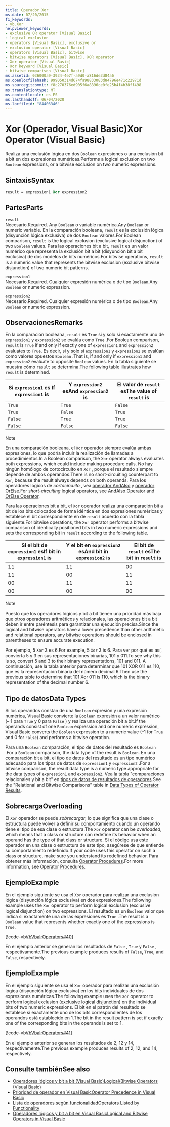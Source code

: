 ```yaml
---
title: Operador Xor
ms.date: 07/20/2015
f1_keywords:
- vb.Xor
helpviewer_keywords:
- exclusive OR operator [Visual Basic]
- logical exclusion
- operators [Visual Basic], exclusive or
- exclusion operator [Visual Basic]
- operators [Visual Basic], bitwise
- bitwise operators [Visual Basic], XOR operator
- Xor operator [Visual Basic]
- Xor keyword [Visual Basic]
- bitwise comparison [Visual Basic]
ms.assetid: 036000a9-3934-4e7f-a9d0-a816de3d84a6
ms.openlocfilehash: 999050314d674fa98833083d84796e471c22971d
ms.sourcegitcommit: f8c270376ed905f6a8896ce0fe25b4f4b38ff498
ms.translationtype: MT
ms.contentlocale: es-ES
ms.lasthandoff: 06/04/2020
ms.locfileid: "84406346"
---
```

# <a name="xor-operator-visual-basic"></a><span data-ttu-id="e0acf-102">Xor (Operador, Visual Basic)</span><span class="sxs-lookup"><span data-stu-id="e0acf-102">Xor Operator (Visual Basic)</span></span>
<span data-ttu-id="e0acf-103">Realiza una exclusión lógica en dos `Boolean` expresiones o una exclusión bit a bit en dos expresiones numéricas.</span><span class="sxs-lookup"><span data-stu-id="e0acf-103">Performs a logical exclusion on two `Boolean` expressions, or a bitwise exclusion on two numeric expressions.</span></span>  
  
## <a name="syntax"></a><span data-ttu-id="e0acf-104">Sintaxis</span><span class="sxs-lookup"><span data-stu-id="e0acf-104">Syntax</span></span>  
  
```vb  
result = expression1 Xor expression2  
```  
  
## <a name="parts"></a><span data-ttu-id="e0acf-105">Partes</span><span class="sxs-lookup"><span data-stu-id="e0acf-105">Parts</span></span>  
 `result`  
 <span data-ttu-id="e0acf-106">Necesario.</span><span class="sxs-lookup"><span data-stu-id="e0acf-106">Required.</span></span> <span data-ttu-id="e0acf-107">Any `Boolean` o variable numérica.</span><span class="sxs-lookup"><span data-stu-id="e0acf-107">Any `Boolean` or numeric variable.</span></span> <span data-ttu-id="e0acf-108">En la comparación booleana, `result` es la exclusión lógica (disyunción lógica exclusiva) de dos `Boolean` valores.</span><span class="sxs-lookup"><span data-stu-id="e0acf-108">For Boolean comparison, `result` is the logical exclusion (exclusive logical disjunction) of two `Boolean` values.</span></span> <span data-ttu-id="e0acf-109">Para las operaciones bit a bit, `result` es un valor numérico que representa la exclusión bit a bit (disyunción bit a bit exclusiva) de dos modelos de bits numéricos.</span><span class="sxs-lookup"><span data-stu-id="e0acf-109">For bitwise operations, `result` is a numeric value that represents the bitwise exclusion (exclusive bitwise disjunction) of two numeric bit patterns.</span></span>  
  
 `expression1`  
 <span data-ttu-id="e0acf-110">Necesario.</span><span class="sxs-lookup"><span data-stu-id="e0acf-110">Required.</span></span> <span data-ttu-id="e0acf-111">Cualquier expresión numérica o de tipo `Boolean`.</span><span class="sxs-lookup"><span data-stu-id="e0acf-111">Any `Boolean` or numeric expression.</span></span>  
  
 `expression2`  
 <span data-ttu-id="e0acf-112">Necesario.</span><span class="sxs-lookup"><span data-stu-id="e0acf-112">Required.</span></span> <span data-ttu-id="e0acf-113">Cualquier expresión numérica o de tipo `Boolean`.</span><span class="sxs-lookup"><span data-stu-id="e0acf-113">Any `Boolean` or numeric expression.</span></span>  
  
## <a name="remarks"></a><span data-ttu-id="e0acf-114">Observaciones</span><span class="sxs-lookup"><span data-stu-id="e0acf-114">Remarks</span></span>  
 <span data-ttu-id="e0acf-115">En la comparación booleana, `result` es `True` si y solo si exactamente uno de `expression1` y `expression2` se evalúa como `True` .</span><span class="sxs-lookup"><span data-stu-id="e0acf-115">For Boolean comparison, `result` is `True` if and only if exactly one of `expression1` and `expression2` evaluates to `True`.</span></span> <span data-ttu-id="e0acf-116">Es decir, si y solo si `expression1` y `expression2` se evalúan como valores opuestos `Boolean` .</span><span class="sxs-lookup"><span data-stu-id="e0acf-116">That is, if and only if `expression1` and `expression2` evaluate to opposite `Boolean` values.</span></span> <span data-ttu-id="e0acf-117">En la tabla siguiente se muestra cómo `result` se determina.</span><span class="sxs-lookup"><span data-stu-id="e0acf-117">The following table illustrates how `result` is determined.</span></span>  
  
|<span data-ttu-id="e0acf-118">Si `expression1` es </span><span class="sxs-lookup"><span data-stu-id="e0acf-118">If `expression1` is</span></span>|<span data-ttu-id="e0acf-119">Y `expression2` es</span><span class="sxs-lookup"><span data-stu-id="e0acf-119">And `expression2` is</span></span>|<span data-ttu-id="e0acf-120">El valor de `result` es</span><span class="sxs-lookup"><span data-stu-id="e0acf-120">The value of `result` is</span></span>|  
|-------------------------|--------------------------|------------------------------|  
|`True`|`True`|`False`|  
|`True`|`False`|`True`|  
|`False`|`True`|`True`|  
|`False`|`False`|`False`|  
  
> [!NOTE]
> <span data-ttu-id="e0acf-121">En una comparación booleana, el `Xor` operador siempre evalúa ambas expresiones, lo que podría incluir la realización de llamadas a procedimientos.</span><span class="sxs-lookup"><span data-stu-id="e0acf-121">In a Boolean comparison, the `Xor` operator always evaluates both expressions, which could include making procedure calls.</span></span> <span data-ttu-id="e0acf-122">No hay ningún homólogo de cortocircuito en `Xor` , porque el resultado siempre depende de ambos operandos.</span><span class="sxs-lookup"><span data-stu-id="e0acf-122">There is no short-circuiting counterpart to `Xor`, because the result always depends on both operands.</span></span> <span data-ttu-id="e0acf-123">Para los operadores lógicos de *cortocircuito* , vea [operador AndAlso](andalso-operator.md) y [operador OrElse](orelse-operator.md).</span><span class="sxs-lookup"><span data-stu-id="e0acf-123">For *short-circuiting* logical operators, see [AndAlso Operator](andalso-operator.md) and [OrElse Operator](orelse-operator.md).</span></span>  
  
 <span data-ttu-id="e0acf-124">Para las operaciones bit a bit, el `Xor` operador realiza una comparación bit a bit de los bits colocados de forma idéntica en dos expresiones numéricas y establece el bit correspondiente en de `result` acuerdo con la tabla siguiente.</span><span class="sxs-lookup"><span data-stu-id="e0acf-124">For bitwise operations, the `Xor` operator performs a bitwise comparison of identically positioned bits in two numeric expressions and sets the corresponding bit in `result` according to the following table.</span></span>  
  
|<span data-ttu-id="e0acf-125">Si el bit de `expression1` es</span><span class="sxs-lookup"><span data-stu-id="e0acf-125">If bit in `expression1` is</span></span>|<span data-ttu-id="e0acf-126">Y el bit en `expression2` es</span><span class="sxs-lookup"><span data-stu-id="e0acf-126">And bit in `expression2` is</span></span>|<span data-ttu-id="e0acf-127">El bit de `result` es</span><span class="sxs-lookup"><span data-stu-id="e0acf-127">The bit in `result` is</span></span>|  
|--------------------------------|---------------------------------|----------------------------|  
|<span data-ttu-id="e0acf-128">1</span><span class="sxs-lookup"><span data-stu-id="e0acf-128">1</span></span>|<span data-ttu-id="e0acf-129">1</span><span class="sxs-lookup"><span data-stu-id="e0acf-129">1</span></span>|<span data-ttu-id="e0acf-130">0</span><span class="sxs-lookup"><span data-stu-id="e0acf-130">0</span></span>|  
|<span data-ttu-id="e0acf-131">1</span><span class="sxs-lookup"><span data-stu-id="e0acf-131">1</span></span>|<span data-ttu-id="e0acf-132">0</span><span class="sxs-lookup"><span data-stu-id="e0acf-132">0</span></span>|<span data-ttu-id="e0acf-133">1</span><span class="sxs-lookup"><span data-stu-id="e0acf-133">1</span></span>|  
|<span data-ttu-id="e0acf-134">0</span><span class="sxs-lookup"><span data-stu-id="e0acf-134">0</span></span>|<span data-ttu-id="e0acf-135">1</span><span class="sxs-lookup"><span data-stu-id="e0acf-135">1</span></span>|<span data-ttu-id="e0acf-136">1</span><span class="sxs-lookup"><span data-stu-id="e0acf-136">1</span></span>|  
|<span data-ttu-id="e0acf-137">0</span><span class="sxs-lookup"><span data-stu-id="e0acf-137">0</span></span>|<span data-ttu-id="e0acf-138">0</span><span class="sxs-lookup"><span data-stu-id="e0acf-138">0</span></span>|<span data-ttu-id="e0acf-139">0</span><span class="sxs-lookup"><span data-stu-id="e0acf-139">0</span></span>|  
  
> [!NOTE]
> <span data-ttu-id="e0acf-140">Puesto que los operadores lógicos y bit a bit tienen una prioridad más baja que otros operadores aritméticos y relacionales, las operaciones bit a bit deben ir entre paréntesis para garantizar una ejecución precisa.</span><span class="sxs-lookup"><span data-stu-id="e0acf-140">Since the logical and bitwise operators have a lower precedence than other arithmetic and relational operators, any bitwise operations should be enclosed in parentheses to ensure accurate execution.</span></span>  
  
 <span data-ttu-id="e0acf-141">Por ejemplo, 5 `Xor` 3 es 6.</span><span class="sxs-lookup"><span data-stu-id="e0acf-141">For example, 5 `Xor` 3 is 6.</span></span> <span data-ttu-id="e0acf-142">Para ver por qué es así, convierta 5 y 3 en sus representaciones binarias, 101 y 011.</span><span class="sxs-lookup"><span data-stu-id="e0acf-142">To see why this is so, convert 5 and 3 to their binary representations, 101 and 011.</span></span> <span data-ttu-id="e0acf-143">A continuación, use la tabla anterior para determinar que 101 XOR 011 es 110, que es la representación binaria del número decimal 6.</span><span class="sxs-lookup"><span data-stu-id="e0acf-143">Then use the previous table to determine that 101 Xor 011 is 110, which is the binary representation of the decimal number 6.</span></span>  
  
## <a name="data-types"></a><span data-ttu-id="e0acf-144">Tipo de datos</span><span class="sxs-lookup"><span data-stu-id="e0acf-144">Data Types</span></span>  
 <span data-ttu-id="e0acf-145">Si los operandos constan de una `Boolean` expresión y una expresión numérica, Visual Basic convierte la `Boolean` expresión a un valor numérico (– 1 para `True` y 0 para `False` ) y realiza una operación bit a bit.</span><span class="sxs-lookup"><span data-stu-id="e0acf-145">If the operands consist of one `Boolean` expression and one numeric expression, Visual Basic converts the `Boolean` expression to a numeric value (–1 for `True` and 0 for `False`) and performs a bitwise operation.</span></span>  
  
 <span data-ttu-id="e0acf-146">Para una `Boolean` comparación, el tipo de datos del resultado es `Boolean` .</span><span class="sxs-lookup"><span data-stu-id="e0acf-146">For a `Boolean` comparison, the data type of the result is `Boolean`.</span></span> <span data-ttu-id="e0acf-147">En una comparación bit a bit, el tipo de datos del resultado es un tipo numérico adecuado para los tipos de datos de `expression1` y `expression2` .</span><span class="sxs-lookup"><span data-stu-id="e0acf-147">For a bitwise comparison, the result data type is a numeric type appropriate for the data types of `expression1` and `expression2`.</span></span> <span data-ttu-id="e0acf-148">Vea la tabla "comparaciones relacionales y bit a bit" en [tipos de datos de resultados de operadores](data-types-of-operator-results.md).</span><span class="sxs-lookup"><span data-stu-id="e0acf-148">See the "Relational and Bitwise Comparisons" table in [Data Types of Operator Results](data-types-of-operator-results.md).</span></span>  
  
## <a name="overloading"></a><span data-ttu-id="e0acf-149">Sobrecarga</span><span class="sxs-lookup"><span data-stu-id="e0acf-149">Overloading</span></span>  
 <span data-ttu-id="e0acf-150">El `Xor` operador se puede *sobrecargar*, lo que significa que una clase o estructura puede volver a definir su comportamiento cuando un operando tiene el tipo de esa clase o estructura.</span><span class="sxs-lookup"><span data-stu-id="e0acf-150">The `Xor` operator can be *overloaded*, which means that a class or structure can redefine its behavior when an operand has the type of that class or structure.</span></span> <span data-ttu-id="e0acf-151">Si el código usa este operador en una clase o estructura de este tipo, asegúrese de que entiende su comportamiento redefinido.</span><span class="sxs-lookup"><span data-stu-id="e0acf-151">If your code uses this operator on such a class or structure, make sure you understand its redefined behavior.</span></span> <span data-ttu-id="e0acf-152">Para obtener más información, consulta [Operator Procedures](../../programming-guide/language-features/procedures/operator-procedures.md).</span><span class="sxs-lookup"><span data-stu-id="e0acf-152">For more information, see [Operator Procedures](../../programming-guide/language-features/procedures/operator-procedures.md).</span></span>  
  
## <a name="example"></a><span data-ttu-id="e0acf-153">Ejemplo</span><span class="sxs-lookup"><span data-stu-id="e0acf-153">Example</span></span>  
 <span data-ttu-id="e0acf-154">En el ejemplo siguiente se usa el `Xor` operador para realizar una exclusión lógica (disyunción lógica exclusiva) en dos expresiones.</span><span class="sxs-lookup"><span data-stu-id="e0acf-154">The following example uses the `Xor` operator to perform logical exclusion (exclusive logical disjunction) on two expressions.</span></span> <span data-ttu-id="e0acf-155">El resultado es un `Boolean` valor que indica si exactamente una de las expresiones es `True` .</span><span class="sxs-lookup"><span data-stu-id="e0acf-155">The result is a `Boolean` value that represents whether exactly one of the expressions is `True`.</span></span>  
  
 [!code-vb[VbVbalrOperators#40](~/samples/snippets/visualbasic/VS_Snippets_VBCSharp/VbVbalrOperators/VB/Class1.vb#40)]  
  
 <span data-ttu-id="e0acf-156">En el ejemplo anterior se generan los resultados de `False` , `True` y `False` , respectivamente.</span><span class="sxs-lookup"><span data-stu-id="e0acf-156">The previous example produces results of `False`, `True`, and `False`, respectively.</span></span>  
  
## <a name="example"></a><span data-ttu-id="e0acf-157">Ejemplo</span><span class="sxs-lookup"><span data-stu-id="e0acf-157">Example</span></span>  
 <span data-ttu-id="e0acf-158">En el ejemplo siguiente se usa el `Xor` operador para realizar una exclusión lógica (disyunción lógica exclusiva) en los bits individuales de dos expresiones numéricas.</span><span class="sxs-lookup"><span data-stu-id="e0acf-158">The following example uses the `Xor` operator to perform logical exclusion (exclusive logical disjunction) on the individual bits of two numeric expressions.</span></span> <span data-ttu-id="e0acf-159">El bit en el patrón del resultado se establece si exactamente uno de los bits correspondientes de los operandos está establecido en 1.</span><span class="sxs-lookup"><span data-stu-id="e0acf-159">The bit in the result pattern is set if exactly one of the corresponding bits in the operands is set to 1.</span></span>  
  
 [!code-vb[VbVbalrOperators#41](~/samples/snippets/visualbasic/VS_Snippets_VBCSharp/VbVbalrOperators/VB/Class1.vb#41)]  
  
 <span data-ttu-id="e0acf-160">En el ejemplo anterior se generan los resultados de 2, 12 y 14, respectivamente.</span><span class="sxs-lookup"><span data-stu-id="e0acf-160">The previous example produces results of 2, 12, and 14, respectively.</span></span>  
  
## <a name="see-also"></a><span data-ttu-id="e0acf-161">Consulte también</span><span class="sxs-lookup"><span data-stu-id="e0acf-161">See also</span></span>

- [<span data-ttu-id="e0acf-162">Operadores lógicos y bit a bit (Visual Basic)</span><span class="sxs-lookup"><span data-stu-id="e0acf-162">Logical/Bitwise Operators (Visual Basic)</span></span>](logical-bitwise-operators.md)
- [<span data-ttu-id="e0acf-163">Prioridad de operador en Visual Basic</span><span class="sxs-lookup"><span data-stu-id="e0acf-163">Operator Precedence in Visual Basic</span></span>](operator-precedence.md)
- [<span data-ttu-id="e0acf-164">Lista de operadores según funcionalidad</span><span class="sxs-lookup"><span data-stu-id="e0acf-164">Operators Listed by Functionality</span></span>](operators-listed-by-functionality.md)
- [<span data-ttu-id="e0acf-165">Operadores lógicos y bit a bit en Visual Basic</span><span class="sxs-lookup"><span data-stu-id="e0acf-165">Logical and Bitwise Operators in Visual Basic</span></span>](../../programming-guide/language-features/operators-and-expressions/logical-and-bitwise-operators.md)
